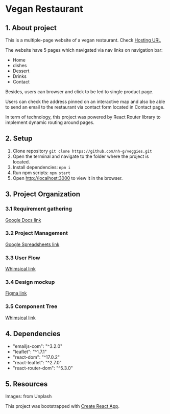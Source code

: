 # Vegan Restaurant

## 1. About project

This is a multiple-page website of a vegan restaurant. Check [Hosting URL](https://veggie-giang.web.app)

The website have 5 pages which navigated via nav links on navigation bar:

- Home
- dishes
- Dessert
- Drinks
- Contact

Besides, users can browser and click to be led to single product page.

Users can check the address pinned on an interactive map and also be able to send an email to the restaurant via contact form located in Contact page.

In term of technology, this project was powered by React Router library to implement dynamic routing around pages.

## 2. Setup

1. Clone repository `git clone https://github.com/nh-g/veggies.git`
2. Open the terminal and navigate to the folder where the project is located.
3. Install dependencies: `npm i`
4. Run npm scripts: `npm start`
5. Open [http://localhost:3000](http://localhost:3000) to view it in the browser.

## 3. Project Organization

### 3.1 Requirement gathering

[Google Docs link](https://docs.google.com/document/d/1AzCJcDhtIOAbvBdsGUYKyvxQB1SAGUl5Oe9GJ6sDBKw/edit)

### 3.2 Project Management

[Google Spreadsheets link](https://docs.google.com/spreadsheets/d/1ctrtP7xnFdXyj2r__fg05Dk2HGBf7zW0KX12LFgtmik/edit#gid=722109281)

### 3.3 User Flow

[Whimsical link](https://whimsical.com/vegan-restaurant-1-31eopGWcnEz5x4zndBfrpt@2Ux7TurymMgwkVJ57LxV)

### 3.4 Design mockup

[Figma link](https://www.figma.com/file/lQys1itRcuLFJEHI5tEsum/Veggie-Vegan-Restaurant-website?node-id=0%3A1)

### 3.5 Component Tree

[Whimsical link](https://whimsical.com/vegan-restaurant-1-31eopGWcnEz5x4zndBfrpt@2Ux7TurymPUUX6oQfTRP)

## 4. Dependencies

- "emailjs-com": "^3.2.0"
- "leaflet": "^1.7.1"
- "react-dom": "^17.0.2"
- "react-leaflet": "^2.7.0"
- "react-router-dom": "^5.3.0"

## 5. Resources

Images: from Unplash

This project was bootstrapped with [Create React App](https://github.com/facebook/create-react-app).
